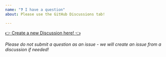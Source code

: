```yaml
---
name: "❓ I have a question"
about: Please use the GitHub Discussions tab!

---
```


[👉 Create a new Discussion here! 👈](https://github.com/argoproj-labs/hera/discussions/new/choose)

_Please do not submit a question as an issue - we will create an issue from a discussion if needed!_
